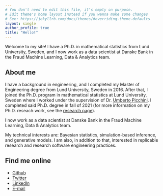 ```yaml
---
# You don't need to edit this file, it's empty on purpose.
# Edit theme's home layout instead if you wanna make some changes
# See: https://jekyllrb.com/docs/themes/#overriding-theme-defaults
layout: single
author_profile: true
title: "Hello!"
---
```


Welcome to my site! I have a Ph.D. in mathematical statistics from Lund University, Sweden, and I now work as a data scientist at Danske Bank in the Fraud Machine Learning, Data & Analytics team.

## About me

I have a background in engineering, and I completed my Master of Engineering degree from Lund University, Sweden in 2016. After that, I joined the Ph.D. program in mathematical statistics at Lund University, Sweden where I worked under the supervision of Dr. [Umberto Picchini](https://umbertopicchini.github.io/). I completed said Ph.D. degree in fall of 2021 (for more information on my Ph.D. reseach work, see the [research page](https://samuelwiqvist.github.io/research/)). 

I now work as a data scientist at Danske Bank in the Fraud Machine Learning, Data & Analytics team.

My technical interests are: Bayesian statistics, simulation-based inference, and generative models. I am also,  in addition to that, interested in replicable research and research software engineering practices.

## Find me online

* [Github](https://github.com/SamuelWiqvist)
* [Twitter](https://twitter.com/samuel_wiqvist)
* [LinkedIn](https://linkedin.com/in/samuel-wiqvist/)
* [E-mail](mailto:samuel.wiqvist@live.com)
